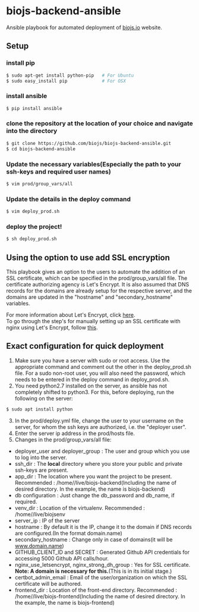 # biojs-backend-ansible
Ansible playbook for automated deployment of [biojs.io](biojs.io) website.

## Setup

### install pip

``` bash
$ sudo apt-get install python-pip   # For Ubuntu
$ sudo easy_install pip             # For OSX
```

### install ansible
``` bash
$ pip install ansible
```

### clone the repository at the location of your choice and navigate into the directory
``` bash
$ git clone https://github.com/biojs/biojs-backend-ansible.git
$ cd biojs-backend-ansible
```

### Update the necessary variables(Especially the path to your ssh-keys and required user names)
``` bash
$ vim prod/group_vars/all
```

### Update the details in the deploy command
``` bash
$ vim deploy_prod.sh
```

### deploy the project!
``` bash
$ sh deploy_prod.sh
```

## Using the option to use add SSL encryption

This playbook gives an option to the users to automate the addition of an SSL certificate, which can be specified in the prod/group_vars/all file. The certificate authorizing agency is Let's Encrypt. It is also assumed that DNS records for the domains are already setup for the respective server, and the domains are updated in the "hostname" and "secondary_hostname" variables.  

For more information about Let's Encrypt, click [here](https://letsencrypt.org/getting-started/).  
To go through the step's for manually setting up an SSL certificate with nginx using Let's Encrypt, follow [this](https://www.digitalocean.com/community/tutorials/how-to-secure-nginx-with-let-s-encrypt-on-ubuntu-16-04).

## Exact configuration for quick deployment

1. Make sure you have a server with sudo or root access. Use the appropriate command and comment out the other in the deploy_prod.sh file. For a sudo non-root user, you will also need the password, which needs to be entered in the deploy command in deploy_prod.sh.
2. You need python2.7 installed on the server, as ansible has not completely shifted to python3. For this, before deploying, run the following on the server:
```bash
$ sudo apt install python
```
3. In the prod/deploy.yml file, change the user to your username on the server, for whom the ssh keys are authorized, i.e. the "deployer user".
4. Enter the server ip address in the prod/hosts file.
5. Changes in the prod/group_vars/all file:
- deployer_user and deployer_group : The user and group which you use to log into the server.
- ssh_dir : The **local** directory where you store your public and private ssh-keys are present.
- app_dir : The location where you want the project to be present. Recommended : /home/<Username>/live/biojs-backend(Including the name of desired directory. In the example, the name is biojs-backend)
- db configuration : Just change the db_password and db_name, if required.
- venv_dir : Location of the virtualenv. Recommended : /home/<Username>/live/biojsenv
- server_ip : IP of the server
- hostname : By default it is the IP, change it to the domain if DNS records are configured.(In the format domain.name)
- secondary_hostname : Change only in case of domains(it will be www.domain.name)
- GITHUB_CLIENT_ID and SECRET : Generated Github API credentials for accessing 5000 Github API calls/hour.
- nginx_use_letsencrypt, nginx_strong_dh_group : Yes for SSL certificate. **Note: A domain is necessary for this.**(This is in its initial stage.)
- certbot_admin_email : Email of the user/organization on which the SSL certificate will be authored.
- frontend_dir : Location of the front-end directory. Recommended : /home/<Username>/live/biojs-frontend(Including the name of desired directory. In the example, the name is biojs-frontend)
